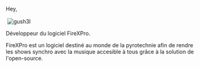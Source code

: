 Hey,

<p>&nbsp;<img align="center" src="https://github-readme-stats.vercel.app/api?username=DARTHARAXA&&show_icons=true&locale=fr" alt="gush3l" /></p>

Développeur du logiciel FireXPro.

FireXPro est un logiciel destiné au monde de la pyrotechnie afin de rendre les shows synchro avec la musique accesible à tous grâce à la solution de l'open-source.
